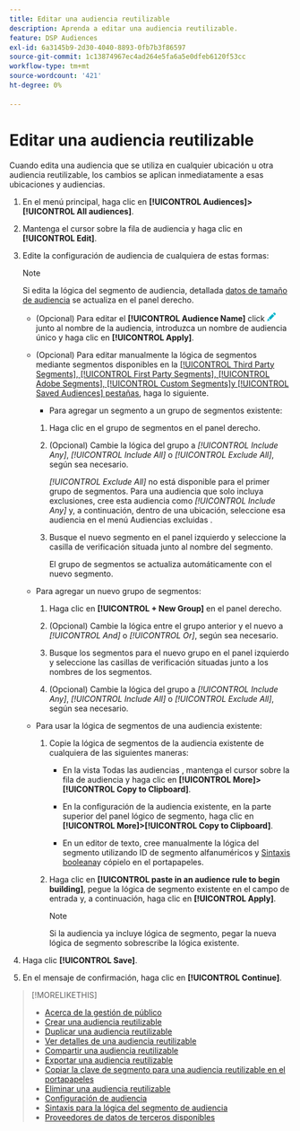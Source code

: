 ```yaml
---
title: Editar una audiencia reutilizable
description: Aprenda a editar una audiencia reutilizable.
feature: DSP Audiences
exl-id: 6a3145b9-2d30-4040-8893-0fb7b3f86597
source-git-commit: 1c13874967ec4ad264e5fa6a5e0dfeb6120f53cc
workflow-type: tm+mt
source-wordcount: '421'
ht-degree: 0%

---
```


# Editar una audiencia reutilizable

Cuando edita una audiencia que se utiliza en cualquier ubicación u otra audiencia reutilizable, los cambios se aplican inmediatamente a esas ubicaciones y audiencias.<!-- verify -->

1. En el menú principal, haga clic en **[!UICONTROL Audiences]>[!UICONTROL All audiences]**.

1. Mantenga el cursor sobre la fila de audiencia y haga clic en **[!UICONTROL Edit]**.

1. Edite la configuración de audiencia de cualquiera de estas formas:

   >[!NOTE]
   >
   >Si edita la lógica del segmento de audiencia, detallada [datos de tamaño de audiencia](audience-about.md) se actualiza en el panel derecho.

   * (Opcional) Para editar el **[!UICONTROL Audience Name]** click ![Editar](/help/dsp/assets/edit.png) junto al nombre de la audiencia, introduzca un nombre de audiencia único y haga clic en **[!UICONTROL Apply]**.

   * (Opcional) Para editar manualmente la lógica de segmentos mediante segmentos disponibles en la [[!UICONTROL Third Party Segments], [!UICONTROL First Party Segments], [!UICONTROL Adobe Segments], [!UICONTROL Custom Segments]y [!UICONTROL Saved Audiences] pestañas](audience-settings.md), haga lo siguiente.

      * Para agregar un segmento a un grupo de segmentos existente:
      1. Haga clic en el grupo de segmentos en el panel derecho.

      1. (Opcional) Cambie la lógica del grupo a *[!UICONTROL Include Any]*, *[!UICONTROL Include All]* o *[!UICONTROL Exclude All]*, según sea necesario.

         *[!UICONTROL Exclude All]* no está disponible para el primer grupo de segmentos. Para una audiencia que solo incluya exclusiones, cree esta audiencia como *[!UICONTROL Include Any]* y, a continuación, dentro de una ubicación, seleccione esa audiencia en el menú Audiencias excluidas .

      1. Busque el nuevo segmento en el panel izquierdo y seleccione la casilla de verificación situada junto al nombre del segmento.

         El grupo de segmentos se actualiza automáticamente con el nuevo segmento.
   * Para agregar un nuevo grupo de segmentos:

      1. Haga clic en **[!UICONTROL + New Group]** en el panel derecho.

      1. (Opcional) Cambie la lógica entre el grupo anterior y el nuevo a *[!UICONTROL And]* o *[!UICONTROL Or]*, según sea necesario.

      1. Busque los segmentos para el nuevo grupo en el panel izquierdo y seleccione las casillas de verificación situadas junto a los nombres de los segmentos.

      1. (Opcional) Cambie la lógica del grupo a *[!UICONTROL Include Any]*, *[!UICONTROL Include All]* o *[!UICONTROL Exclude All]*, según sea necesario.
   * Para usar la lógica de segmentos de una audiencia existente:

      1. Copie la lógica de segmentos de la audiencia existente de cualquiera de las siguientes maneras:

         * En la vista Todas las audiencias , mantenga el cursor sobre la fila de audiencia y haga clic en **[!UICONTROL More]>[!UICONTROL Copy to Clipboard]**.

         * En la configuración de la audiencia existente, en la parte superior del panel lógico de segmento, haga clic en **[!UICONTROL More]>[!UICONTROL Copy to Clipboard]**.

         * En un editor de texto, cree manualmente la lógica del segmento utilizando ID de segmento alfanuméricos y [Sintaxis booleana](audience-segment-logic-syntax.md)y cópielo en el portapapeles.
      1. Haga clic en **[!UICONTROL paste in an audience rule to begin building]**, pegue la lógica de segmento existente en el campo de entrada y, a continuación, haga clic en **[!UICONTROL Apply]**.

         >[!NOTE]
         >
         >Si la audiencia ya incluye lógica de segmento, pegar la nueva lógica de segmento sobrescribe la lógica existente.





1. Haga clic **[!UICONTROL Save]**.

1. En el mensaje de confirmación, haga clic en **[!UICONTROL Continue]**.

>[!MORELIKETHIS]
>
>* [Acerca de la gestión de público](audience-about.md)
>* [Crear una audiencia reutilizable](reusable-audience-create.md)
>* [Duplicar una audiencia reutilizable](reusable-audience-duplicate.md)
>* [Ver detalles de una audiencia reutilizable](reusable-audience-view-details.md)
>* [Compartir una audiencia reutilizable](reusable-audience-share.md)
>* [Exportar una audiencia reutilizable](reusable-audience-export.md)
>* [Copiar la clave de segmento para una audiencia reutilizable en el portapapeles](reusable-audience-clipboard.md)
>* [Eliminar una audiencia reutilizable](reusable-audience-delete.md)
>* [Configuración de audiencia](audience-settings.md)
>* [Sintaxis para la lógica del segmento de audiencia](audience-segment-logic-syntax.md)
>* [Proveedores de datos de terceros disponibles](third-party-data-providers.md)

